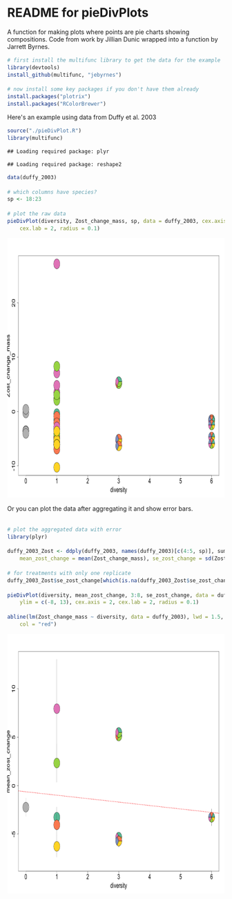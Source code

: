 README for pieDivPlots
========================================================

A function for making plots where points are pie charts showing compositions. Code from work by Jillian Dunic wrapped into a function by Jarrett Byrnes.


```r
# first install the multifunc library to get the data for the example
library(devtools)
install_github(multifunc, "jebyrnes")

# now install some key packages if you don't have them already
install.packages("plotrix")
install.packages("RColorBrewer")
```


Here's an example using data from Duffy et al. 2003


```r
source("./pieDivPlot.R")
library(multifunc)
```

```
## Loading required package: plyr
```

```
## Loading required package: reshape2
```

```r
data(duffy_2003)

# which columns have species?
sp <- 18:23

# plot the raw data
pieDivPlot(diversity, Zost_change_mass, sp, data = duffy_2003, cex.axis = 2, 
    cex.lab = 2, radius = 0.1)
```

<img src="figure/unnamed-chunk-2.png" title="plot of chunk unnamed-chunk-2" alt="plot of chunk unnamed-chunk-2" width="800px" height="600px" />

Or you can plot the data after aggregating it and show error bars.


```r

# plot the aggregated data with error
library(plyr)

duffy_2003_Zost <- ddply(duffy_2003, names(duffy_2003)[c(4:5, sp)], summarise, 
    mean_zost_change = mean(Zost_change_mass), se_zost_change = sd(Zost_change_mass)/sqrt(length(Zost_change_mass)))

# for treatments with only one replicate
duffy_2003_Zost$se_zost_change[which(is.na(duffy_2003_Zost$se_zost_change))] <- 0

pieDivPlot(diversity, mean_zost_change, 3:8, se_zost_change, data = duffy_2003_Zost, 
    ylim = c(-8, 13), cex.axis = 2, cex.lab = 2, radius = 0.1)

abline(lm(Zost_change_mass ~ diversity, data = duffy_2003), lwd = 1.5, lty = 2, 
    col = "red")
```

<img src="figure/unnamed-chunk-3.png" title="plot of chunk unnamed-chunk-3" alt="plot of chunk unnamed-chunk-3" width="800px" height="600px" />


